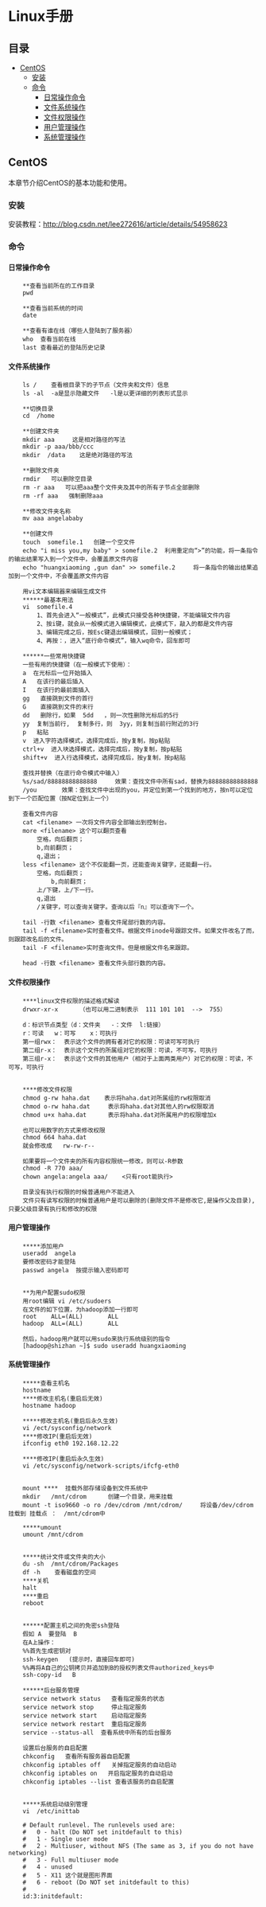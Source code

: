# Linux手册

## 目录
- [CentOS](#centOS)
    - [安装](#installCentOS)
    - [命令](#command)
        - [日常操作命令](#normalCommand)
        - [文件系统操作](#fileCommand)
        - [文件权限操作](#fileRuleCommand)
        - [用户管理操作](#userCommand)
        - [系统管理操作](#sysCommand)



## <a name = "centOS">CentOS</a>
本章节介绍CentOS的基本功能和使用。
### <a name = "installCentOS">安装</a>
安装教程：http://blog.csdn.net/lee272616/article/details/54958623

### <a name = "command">命令</a>
#### <a name="normalCommand">日常操作命令</a>
```
	**查看当前所在的工作目录
	pwd

	**查看当前系统的时间 
	date

	**查看有谁在线（哪些人登陆到了服务器）
	who  查看当前在线
	last 查看最近的登陆历史记录
```

#### <a name="fileCommand">文件系统操作</a>
```
	ls /    查看根目录下的子节点（文件夹和文件）信息
	ls -al  -a是显示隐藏文件   -l是以更详细的列表形式显示

	**切换目录
	cd  /home

	**创建文件夹
	mkdir aaa     这是相对路径的写法 
	mkdir -p aaa/bbb/ccc
	mkdir  /data    这是绝对路径的写法 

	**删除文件夹
	rmdir   可以删除空目录
	rm -r aaa   可以把aaa整个文件夹及其中的所有子节点全部删除
	rm -rf aaa   强制删除aaa

	**修改文件夹名称
	mv aaa angelababy

	**创建文件
	touch  somefile.1   创建一个空文件
	echo "i miss you,my baby" > somefile.2  利用重定向“>”的功能，将一条指令的输出结果写入到一个文件中，会覆盖原文件内容
	echo "huangxiaoming ,gun dan" >> somefile.2     将一条指令的输出结果追加到一个文件中，不会覆盖原文件内容

	用vi文本编辑器来编辑生成文件
	******最基本用法
	vi  somefile.4
		1、首先会进入“一般模式”，此模式只接受各种快捷键，不能编辑文件内容
		2、按i键，就会从一般模式进入编辑模式，此模式下，敲入的都是文件内容
		3、编辑完成之后，按Esc键退出编辑模式，回到一般模式；
		4、再按：，进入“底行命令模式”，输入wq命令，回车即可

	******一些常用快捷键
	一些有用的快捷键（在一般模式下使用）：
	a  在光标后一位开始插入
	A   在该行的最后插入
	I   在该行的最前面插入
	gg   直接跳到文件的首行
	G    直接跳到文件的末行
	dd   删除行，如果  5dd   ，则一次性删除光标后的5行
	yy  复制当前行,  复制多行，则  3yy，则复制当前行附近的3行
	p   粘贴
	v  进入字符选择模式，选择完成后，按y复制，按p粘贴
	ctrl+v  进入块选择模式，选择完成后，按y复制，按p粘贴
	shift+v  进入行选择模式，选择完成后，按y复制，按p粘贴

	查找并替换（在底行命令模式中输入）
	%s/sad/88888888888888     效果：查找文件中所有sad，替换为88888888888888
	/you       效果：查找文件中出现的you，并定位到第一个找到的地方，按n可以定位到下一个匹配位置（按N定位到上一个）
	
	查看文件内容
	cat <filename> 一次将文件内容全部输出到控制台。
	more <filename> 这个可以翻页查看
		空格，向后翻页；
		b,向前翻页；
		q,退出；
	less <filename> 这个不仅能翻一页，还能查询关键字，还能翻一行。
		空格，向后翻页；
    		b,向前翻页；
		上/下键，上/下一行。
		q,退出
		/关键字，可以查询关键字。查询以后『n』可以查询下一个。
		
	tail -行数 <filename> 查看文件尾部行数的内容。
	tail -f <filename>实时查看文件。根据文件inode号跟踪文件。如果文件改名了而，则跟踪改名后的文件。
	tail -F <filename>实时查询文件。但是根据文件名来跟踪。
	
	head -行数 <filename> 查看文件头部行数的内容。
```

#### <a name="fileRuleCommand">文件权限操作</a>
```
	****linux文件权限的描述格式解读
	drwxr-xr-x      （也可以用二进制表示  111 101 101  -->  755）

	d：标识节点类型（d：文件夹   -：文件  l:链接）
	r：可读   w：可写    x：可执行 
	第一组rwx：  表示这个文件的拥有者对它的权限：可读可写可执行
	第二组r-x：  表示这个文件的所属组对它的权限：可读，不可写，可执行
	第三组r-x：  表示这个文件的其他用户（相对于上面两类用户）对它的权限：可读，不可写，可执行


	****修改文件权限
	chmod g-rw haha.dat    表示将haha.dat对所属组的rw权限取消
	chmod o-rw haha.dat 	表示将haha.dat对其他人的rw权限取消
	chmod u+x haha.dat      表示将haha.dat对所属用户的权限增加x

	也可以用数字的方式来修改权限
	chmod 664 haha.dat   
	就会修改成   rw-rw-r--

	如果要将一个文件夹的所有内容权限统一修改，则可以-R参数
	chmod -R 770 aaa/
	chown angela:angela aaa/    <只有root能执行>

	目录没有执行权限的时候普通用户不能进入
	文件只有读写权限的时候普通用户是可以删除的(删除文件不是修改它,是操作父及目录),只要父级目录有执行和修改的权限
```

#### <a name="userCommand">用户管理操作</a>
```
	*****添加用户
	useradd  angela
	要修改密码才能登陆 
	passwd angela  按提示输入密码即可


	**为用户配置sudo权限
	用root编辑 vi /etc/sudoers
	在文件的如下位置，为hadoop添加一行即可
	root    ALL=(ALL)       ALL     
	hadoop  ALL=(ALL)       ALL

	然后，hadoop用户就可以用sudo来执行系统级别的指令
	[hadoop@shizhan ~]$ sudo useradd huangxiaoming
```

#### <a name="sysCommand">系统管理操作</a>
```
	*****查看主机名
	hostname
	****修改主机名(重启后无效)
	hostname hadoop

	*****修改主机名(重启后永久生效)
	vi /ect/sysconfig/network
	****修改IP(重启后无效)
	ifconfig eth0 192.168.12.22

	****修改IP(重启后永久生效)
	vi /etc/sysconfig/network-scripts/ifcfg-eth0


	mount ****  挂载外部存储设备到文件系统中
	mkdir   /mnt/cdrom      创建一个目录，用来挂载
	mount -t iso9660 -o ro /dev/cdrom /mnt/cdrom/     将设备/dev/cdrom挂载到 挂载点 ：  /mnt/cdrom中

	*****umount
	umount /mnt/cdrom


	*****统计文件或文件夹的大小
	du -sh  /mnt/cdrom/Packages
	df -h    查看磁盘的空间
	****关机
	halt
	****重启
	reboot


	******配置主机之间的免密ssh登陆
	假如 A  要登陆  B
	在A上操作：
	%%首先生成密钥对
	ssh-keygen   (提示时，直接回车即可)
	%%再将A自己的公钥拷贝并追加到B的授权列表文件authorized_keys中
	ssh-copy-id   B

	******后台服务管理
	service network status   查看指定服务的状态
	service network stop     停止指定服务
	service network start    启动指定服务
	service network restart  重启指定服务
	service --status-all  查看系统中所有的后台服务

	设置后台服务的自启配置
	chkconfig   查看所有服务器自启配置
	chkconfig iptables off   关掉指定服务的自动启动
	chkconfig iptables on   开启指定服务的自动启动
	chkconfig iptables --list 查看该服务的自启配置


	*****系统启动级别管理
	vi  /etc/inittab

	# Default runlevel. The runlevels used are:
	#   0 - halt (Do NOT set initdefault to this)
	#   1 - Single user mode
	#   2 - Multiuser, without NFS (The same as 3, if you do not have networking)
	#   3 - Full multiuser mode
	#   4 - unused
	#   5 - X11 这个就是图形界面
	#   6 - reboot (Do NOT set initdefault to this)
	#
	id:3:initdefault:
```



